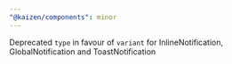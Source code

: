 ```yaml
---
"@kaizen/components": minor
---
```


Deprecated `type` in favour of `variant` for InlineNotification, GlobalNotification and ToastNotification
